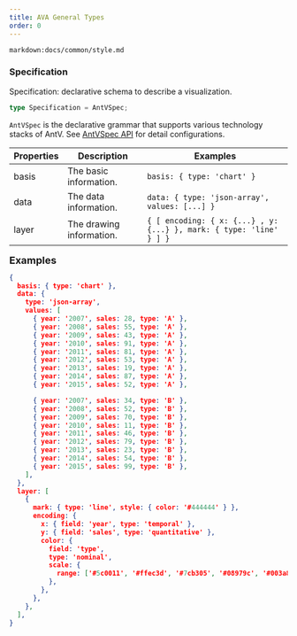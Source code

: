```yaml
---
title: AVA General Types
order: 0
---
```


`markdown:docs/common/style.md`

### Specification

Specification: declarative schema to describe a visualization.

```ts
type Specification = AntVSpec;
```

`AntVSpec` is the declarative grammar that supports various technology stacks of AntV. 
See [AntVSpec API](https://github.com/antvis/antv-spec/blob/master/API.md) for detail configurations.

| Properties | Description              | Examples                                                           |
| ---------- | ------------------------ | ------------------------------------------------------------------ |
| basis      | The basic information.   | `basis: { type: 'chart' }`                                         |
| data       | The data information.    | `data: { type: 'json-array', values: [...] }`                      |
| layer      | The drawing information. | `{ [ encoding: { x: {...} , y:{...} }, mark: { type: 'line' } ] }` |

**<font size=4>Examples</font>**

```json
{
  basis: { type: 'chart' },
  data: {
    type: 'json-array',
    values: [
      { year: '2007', sales: 28, type: 'A' },
      { year: '2008', sales: 55, type: 'A' },
      { year: '2009', sales: 43, type: 'A' },
      { year: '2010', sales: 91, type: 'A' },
      { year: '2011', sales: 81, type: 'A' },
      { year: '2012', sales: 53, type: 'A' },
      { year: '2013', sales: 19, type: 'A' },
      { year: '2014', sales: 87, type: 'A' },
      { year: '2015', sales: 52, type: 'A' },

      { year: '2007', sales: 34, type: 'B' },
      { year: '2008', sales: 52, type: 'B' },
      { year: '2009', sales: 70, type: 'B' },
      { year: '2010', sales: 11, type: 'B' },
      { year: '2011', sales: 46, type: 'B' },
      { year: '2012', sales: 79, type: 'B' },
      { year: '2013', sales: 23, type: 'B' },
      { year: '2014', sales: 54, type: 'B' },
      { year: '2015', sales: 99, type: 'B' },
    ],
  },
  layer: [
    {
      mark: { type: 'line', style: { color: '#444444' } },
      encoding: {
        x: { field: 'year', type: 'temporal' },
        y: { field: 'sales', type: 'quantitative' },
        color: {
          field: 'type',
          type: 'nominal',
          scale: {
            range: ['#5c0011', '#ffec3d', '#7cb305', '#08979c', '#003a8c'],
          },
        },
      },
    },
  ],
}
```

